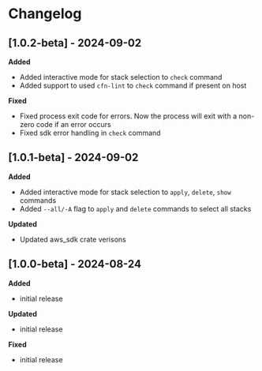 # Changelog
## [1.0.2-beta] - 2024-09-02
**Added**
- Added interactive mode for stack selection to `check` command
- Added support to used `cfn-lint` to `check` command if present on host

**Fixed**
- Fixed process exit code for errors. Now the process will exit with a non-zero code if an error occurs
- Fixed sdk error handling in `check` command

## [1.0.1-beta] - 2024-09-02
**Added**
- Added interactive mode for stack selection to `apply`, `delete`, `show` commands
- Added `--all/-A` flag to `apply` and `delete` commands to select all stacks

**Updated**
- Updated aws_sdk crate verisons

## [1.0.0-beta] - 2024-08-24
**Added**
- initial release

**Updated**
- initial release

**Fixed**
- initial release
